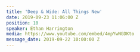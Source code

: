 ```yaml
---
title: 'Deep & Wide: All Things New'
date: 2019-09-23 11:06:00 Z
position: 10
speaker: Ethan Harrington
media: https://www.youtube.com/embed/4mpYwNGDKto
message_date: 2019-09-22 10:00:00 Z
---
```


